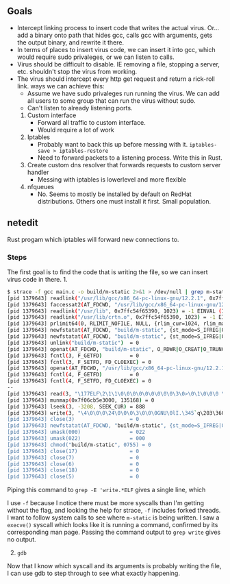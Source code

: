 ## Goals
- Intercept linking process to insert code that writes the actual virus. Or... add a binary onto path that hides gcc, calls gcc with arguments, gets the output binary, and rewrite it there.
- In terms of places to insert virus code, we can insert it into gcc, which would require sudo privaleges, or we can listen to calls.
- Virus should be difficult to disable. IE removing a file, stopping a server, etc. shouldn't stop the virus from working.
- The virus should intercept every http get request and return a rick-roll link. ways we can achieve this:
    - Assume we have sudo privaleges run running the virus. We can add all users to some group that can run the virus without sudo.
    - Can't listen to already listening ports.
    1. Custom interface
        - Forward all traffic to custom interface.
        - Would require a lot of work
    2. Iptables
        - Probably want to back this up before messing with it. `iptables-save > iptables-restore`
        - Need to forward packets to a listening process. Write this in Rust.
    3. Create custom dns resolver that forwards requests to custom server handler
        - Messing with iptables is lowerlevel and more flexible
    4. nfqueues
        - No. Seems to mostly be installed by default on RedHat distributions. Others one must install it first. Small population.

## netedit
Rust progam which iptables will forward new connections to.


### Steps
The first goal is to find the code that is writing the file, so we can insert virus code in there.
1.
```bash
$ strace -f gcc main.c -o build/m-static 2>&1 > /dev/null | grep m-static -C 5
[pid 1379643] readlink("/usr/lib/gcc/x86_64-pc-linux-gnu/12.2.1", 0x7ffc54f65390, 1023) = -1 EINVAL (Invalid argument)
[pid 1379643] faccessat2(AT_FDCWD, "/usr/lib/gcc/x86_64-pc-linux-gnu/12.2.1/", F_OK, AT_EACCESS) = 0
[pid 1379643] readlink("/usr/lib", 0x7ffc54f65390, 1023) = -1 EINVAL (Invalid argument)
[pid 1379643] readlink("/usr/lib/crtn.o", 0x7ffc54f65390, 1023) = -1 EINVAL (Invalid argument)
[pid 1379643] prlimit64(0, RLIMIT_NOFILE, NULL, {rlim_cur=1024, rlim_max=512*1024}) = 0
[pid 1379643] newfstatat(AT_FDCWD, "build/m-static", {st_mode=S_IFREG|0755, st_size=15232, ...}, 0) = 0
[pid 1379643] newfstatat(AT_FDCWD, "build/m-static", {st_mode=S_IFREG|0755, st_size=15232, ...}, AT_SYMLINK_NOFOLLOW) = 0
[pid 1379643] unlink("build/m-static")  = 0
[pid 1379643] openat(AT_FDCWD, "build/m-static", O_RDWR|O_CREAT|O_TRUNC, 0666) = 3
[pid 1379643] fcntl(3, F_GETFD)         = 0
[pid 1379643] fcntl(3, F_SETFD, FD_CLOEXEC) = 0
[pid 1379643] openat(AT_FDCWD, "/usr/lib/gcc/x86_64-pc-linux-gnu/12.2.1/../../../../lib/Scrt1.o", O_RDONLY) = 4
[pid 1379643] fcntl(4, F_GETFD)         = 0
[pid 1379643] fcntl(4, F_SETFD, FD_CLOEXEC) = 0
--
[pid 1379643] read(3, "\177ELF\2\1\1\0\0\0\0\0\0\0\0\0\3\0>\0\1\0\0\0 \20\0\0\0\0\0\0"..., 4096) = 4096
[pid 1379643] munmap(0x7f06cb5e3000, 135168) = 0
[pid 1379643] lseek(3, -3208, SEEK_CUR) = 888
[pid 1379643] write(3, "\4\0\0\0\24\0\0\0\3\0\0\0GNU\0lI.\345`q\203\360Z\322F\326J\257D\370"..., 36) = 36
[pid 1379643] close(3)                  = 0
[pid 1379643] newfstatat(AT_FDCWD, "build/m-static", {st_mode=S_IFREG|0644, st_size=15232, ...}, 0) = 0
[pid 1379643] umask(000)                = 022
[pid 1379643] umask(022)                = 000
[pid 1379643] chmod("build/m-static", 0755) = 0
[pid 1379643] close(17)                 = 0
[pid 1379643] close(7)                  = 0
[pid 1379643] close(6)                  = 0
[pid 1379643] close(18)                 = 0
[pid 1379643] close(5)                  = 0
```

Piping this command to `grep -E 'write.*ELF` gives a single line, which

I use `-f` because I notice there must be more syscalls than I'm getting without the flag, and looking the help for strace, `-f` includes forked threads.
I want to follow system calls to see where `m-static` is being written. I saw a `execve()` syscall which looks like it is running a command, confirmed by its corresponding man page. Passing the command output to `grep write` gives no output.


2. `gdb`

Now that I know which syscall and its arguments is probably writing the file, I can use gdb to step through to see what exactly happening.
